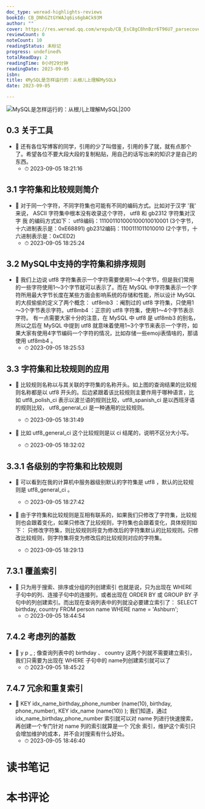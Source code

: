 ```yaml
---
doc_type: weread-highlights-reviews
bookId: CB_DNhGZtGYWAJq6is6gbACk93M
author: ""
cover: https://res.weread.qq.com/wrepub/CB_EsC8gC8hnBzr6T96U7_parsecover
reviewCount: 0
noteCount: 10
readingStatus: 未标记
progress: undefined%
totalReadDay: 2
readingTime: 0小时29分钟
readingDate: 2023-09-05
isbn: 
title: 《MySQL是怎样运行的：从根儿上理解MySQL》
date: 2023-09-05

---
```


![ MySQL是怎样运行的：从根儿上理解MySQL|200](https://res.weread.qq.com/wrepub/CB_EsC8gC8hnBzr6T96U7_parsecover)


## 0.3 关于工具


- 📌 还有各位写博客的同学，引用的少了叫借鉴，引用的多了就，就有点那个了。希望各位不要大段大段的复制粘贴，用自己的话写出来的知识才是自己的东西。 
    - ⏱ 2023-09-05 18:21:16 
## 3.1 字符集和比较规则简介


- 📌 对于同一个字符，不同字符集也可能有不同的编码方式。比如对于汉字 '我' 来说， ASCII 字符集中根本没有收录这个字符， utf8 和 gb2312 字符集对汉字 我 的编码方式如下：
utf8编码：111001101000100010010001 (3个字节，十六进制表示是：0xE68891) gb2312编码：1100111011010010 (2个字节，十六进制表示是：0xCED2) 
    - ⏱ 2023-09-05 18:25:24 
## 3.2 MySQL中支持的字符集和排序规则


- 📌 我们上边说 utf8 字符集表示一个字符需要使用1～4个字节，但是我们常用的一些字符使用1～3个字节就可以表示了。而在 MySQL 中字符集表示一个字符所用最大字节长度在某些方面会影响系统的存储和性能，所以设计 MySQL 的大叔偷偷的定义了两个概念：
utf8mb3 ：阉割过的 utf8 字符集，只使用1～3个字节表示字符。utf8mb4 ：正宗的 utf8 字符集，使用1～4个字节表示字符。
有一点需要大家十分的注意，在 MySQL 中 utf8 是 utf8mb3 的别名，所以之后在 MySQL 中提到 utf8 就意味着使用1~3个字节来表示一个字符，如果大家有使用4字节编码一个字符的情况，比如存储一些emoji表情啥的，那请使用 utf8mb4 。 
    - ⏱ 2023-09-05 18:25:53 
## 3.3 字符集和比较规则的应用


- 📌 比较规则名称以与其关联的字符集的名称开头。如上图的查询结果的比较规则名称都是以 utf8 开头的。后边紧跟着该比较规则主要作用于哪种语言，比如 utf8_polish_ci 表示以波兰语的规则比较，utf8_spanish_ci 是以西班牙语的规则比较， utf8_general_ci 是一种通用的比较规则。 
    - ⏱ 2023-09-05 18:31:49 

- 📌 比如 utf8_general_ci 这个比较规则是以 ci 结尾的，说明不区分大小写。 
    - ⏱ 2023-09-05 18:32:02 
## 3.3.1 各级别的字符集和比较规则


- 📌 可以看到在我的计算机中服务器级别默认的字符集是 utf8 ，默认的比较规则是 utf8_general_ci 。 
    - ⏱ 2023-09-05 18:27:42 

- 📌 由于字符集和比较规则是互相有联系的，如果我们只修改了字符集，比较规则也会跟着变化，如果只修改了比较规则，字符集也会跟着变化，具体规则如下：
只修改字符集，则比较规则将变为修改后的字符集默认的比较规则。只修改比较规则，则字符集将变为修改后的比较规则对应的字符集。 
    - ⏱ 2023-09-05 18:29:13 
## 7.3.1 覆盖索引


- 📌 只为用于搜索、排序或分组的列创建索引
也就是说，只为出现在 WHERE 子句中的列、连接子句中的连接列，或者出现在 ORDER BY 或 GROUP BY 子句中的列创建索引。而出现在查询列表中的列就没必要建立索引了：
SELECT birthday, country FROM person name WHERE name = 'Ashburn'; 
    - ⏱ 2023-09-05 18:44:54 
## 7.4.2 考虑列的基数


- 📌 y p _ ;
像查询列表中的 birthday 、 country 这两个列就不需要建立索引，我们只需要为出现在 WHERE 子句中的 name列创建索引就可以了 
    - ⏱ 2023-09-05 18:45:22 
## 7.4.7 冗余和重复索引


- 📌 KEY idx_name_birthday_phone_number (name(10), birthday, phone_number), KEY idx_name (name(10)) );
我们知道，通过 idx_name_birthday_phone_number 索引就可以对 name 列进行快速搜索，再创建一个专门针对 name 列的索引就算是一个 冗余 索引，维护这个索引只会增加维护的成本，并不会对搜索有什么好处。 
    - ⏱ 2023-09-05 18:46:40 

# 读书笔记


# 本书评论
